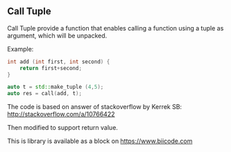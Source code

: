 Call Tuple
----------

Call Tuple provide a function that enables calling a function using a tuple as argument,
which will be unpacked.

Example:

```C++
int add (int first, int second) {
    return first+second;
}

auto t = std::make_tuple (4,5);
auto res = call(add, t);
```

The code is based on answer of stackoverflow by Kerrek SB:
http://stackoverflow.com/a/10766422

Then modified to support return value.

This is library is available as a block on https://www.biicode.com
